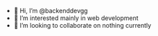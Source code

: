- 👋 Hi, I’m @backenddevgg
- 👀 I’m interested mainly in web development
- 💞️ I’m looking to collaborate on nothing currently

<!---
backenddevgg/backenddevgg is a ✨ special ✨ repository because its `README.md` (this file) appears on your GitHub profile.
You can click the Preview link to take a look at your changes.
--->
